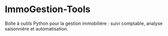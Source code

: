 # ImmoGestion-Tools
Boîte à outils Python pour la gestion immobilière : suivi comptable, analyse saisonnière et automatisation.
